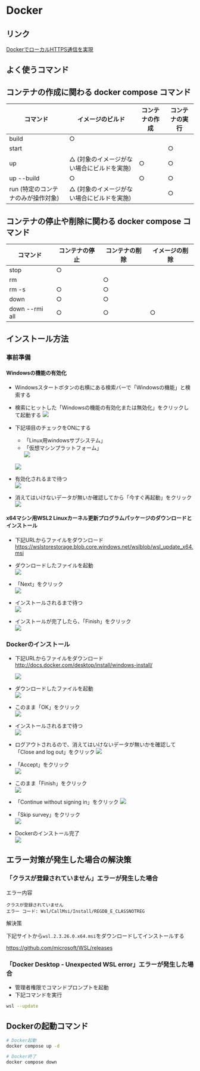 # Docker

## リンク

[DockerでローカルHTTPS通信を実現](https://qiita.com/li_beiyao/items/fc5720cb053d2b4ba531)

## よく使うコマンド

## コンテナの作成に関わる docker compose コマンド

| コマンド       | イメージのビルド                     | コンテナの作成 | コンテナの実行 |
|----------------|--------------------------------------|----------------|----------------|
| build          | ○                                    |                |                |
| start          |                                      |                | ○              |
| up             | △ (対象のイメージがない場合にビルドを実施) | ○              | ○              |
| up --build     | ○                                    | ○              | ○              |
| run (特定のコンテナのみが操作対象) | △ (対象のイメージがない場合にビルドを実施) |                | ○              |

## コンテナの停止や削除に関わる docker compose コマンド

| コマンド       | コンテナの停止   | コンテナの削除   | イメージの削除   |
|----------------|------------------|------------------|------------------|
| stop           | ○                |                  |                  |
| rm             |                  | ○                |                  |
| rm -s          | ○                | ○                |                  |
| down           | ○                | ○                |                  |
| down --rmi all | ○                | ○                | ○                |

## インストール方法

### 事前準備

#### Windowsの機能の有効化
- Windowsスタートボタンの右横にある検索バーで「Windowsの機能」と検索する
- 検索にヒットした「Windowsの機能の有効化または無効化」をクリックして起動する
![](images/001.jpg)

- 下記項目のチェックをONにする
  - 「Linux用windowsサブシステム」
  - 「仮想マシンプラットフォーム」  
  ![](images/003.png)

  ![](images/005.png)

- 有効化されるまで待つ  
  ![](images/006.png)

- 消えてはいけないデータが無いか確認してから「今すぐ再起動」をクリック  
   ![](images/007.png)

#### x64マシン用WSL2 Linuxカーネル更新プログラムパッケージのダウンロードとインストール
- 下記URLからファイルをダウンロード  
  https://wslstorestorage.blob.core.windows.net/wslblob/wsl_update_x64.msi

- ダウンロードしたファイルを起動  
  ![](images/008.png)

- 「Next」をクリック  
  ![](images/009.png)

- インストールされるまで待つ  
  ![](images/010.png)

- インストールが完了したら、「Finish」をクリック  
  ![](images/011.png)

### Dockerのインストール  
- 下記URLからファイルをダウンロード  
  http://docs.docker.com/desktop/install/windows-install/

  ![](images/012.png)

- ダウンロードしたファイルを起動  
  ![](images/013.png)

- このまま「OK」をクリック  
  ![](images/014.png)

- インストールされるまで待つ  
  ![](images/015.png)

- ログアウトされるので、消えてはいけないデータが無いかを確認して「Close and log out」をクリック
  ![](images/016.png)

- 「Accept」をクリック  
  ![](images/017.png)

- このまま「Finish」をクリック  
  ![](images/018.jpg)

- 「Continue without signing in」をクリック
  ![](images/019.png)

- 「Skip survey」をクリック  
  ![](images/020.png)

- Dockerのインストール完了  
  ![](images/021.png)

## エラー対策が発生した場合の解決策

### 「クラスが登録されていません」エラーが発生した場合

エラー内容

```
クラスが登録されていません
エラー コード: Wsl/CallMsi/Install/REGDB_E_CLASSNOTREG
```

解決策

下記サイトから`wsl.2.3.26.0.x64.msi`をダウンロードしてインストールする

https://github.com/microsoft/WSL/releases

### 「Docker Desktop - Unexpected WSL error」エラーが発生した場合
  - 管理者権限でコマンドプロンプトを起動
  - 下記コマンドを実行
  ```bash
  wsl --update
  ```
## Dockerの起動コマンド

 ```bash
# Docker起動
docker compose up -d

# Docker終了
docker compose down
```

